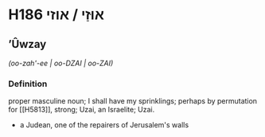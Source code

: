 # H186 אוּזַי / אוזי

## ʼÛwzay

_(oo-zah'-ee | oo-DZAI | oo-ZAI)_

### Definition

proper masculine noun; I shall have my sprinklings; perhaps by permutation for [[H5813]], strong; Uzai, an Israelite; Uzai.

- a Judean, one of the repairers of Jerusalem's walls
